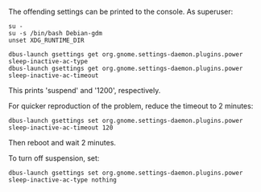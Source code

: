 The offending settings can be printed to the console. As superuser:

    su -
    su -s /bin/bash Debian-gdm
    unset XDG_RUNTIME_DIR

    dbus-launch gsettings get org.gnome.settings-daemon.plugins.power sleep-inactive-ac-type
    dbus-launch gsettings get org.gnome.settings-daemon.plugins.power sleep-inactive-ac-timeout

This prints 'suspend' and '1200', respectively.

For quicker reproduction of the problem, reduce the timeout to 2 minutes:

    dbus-launch gsettings set org.gnome.settings-daemon.plugins.power sleep-inactive-ac-timeout 120

Then reboot and wait 2 minutes.

To turn off suspension, set:

    dbus-launch gsettings set org.gnome.settings-daemon.plugins.power sleep-inactive-ac-type nothing
